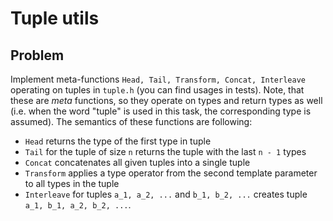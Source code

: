 # Tuple utils

## Problem

Implement meta-functions `Head, Tail, Transform, Concat, Interleave` operating on tuples in `tuple.h` (you can find usages in tests). Note, that these are _meta_ functions,
so they operate on types and return types as well (i.e. when the word "tuple" is used in this task, the corresponding type is assumed). The semantics of these functions are following:
- `Head` returns the type of the first type in tuple
- `Tail` for the tuple of size `n` returns the tuple with the last `n - 1` types
- `Concat` concatenates all given tuples into a single tuple
- `Transform` applies a type operator from the second template parameter to all types in the tuple
- `Interleave` for tuples `a_1, a_2, ...` and `b_1, b_2, ...` creates tuple `a_1, b_1, a_2, b_2, ...`.

